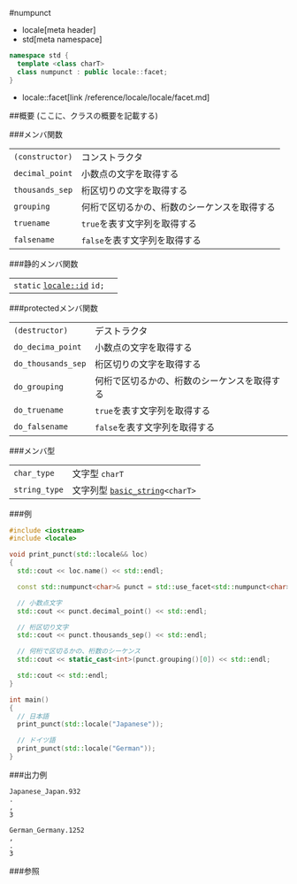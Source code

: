 #numpunct
* locale[meta header]
* std[meta namespace]

```cpp
namespace std {
  template <class charT>
  class numpunct : public locale::facet;
}
```
* locale::facet[link /reference/locale/locale/facet.md]

##概要
(ここに、クラスの概要を記載する)

###メンバ関数

| | |
|----------------------------|--------------------------------------------------------------------|
| `(constructor)` | コンストラクタ |
| `decimal_point` | 小数点の文字を取得する |
| `thousands_sep` | 桁区切りの文字を取得する |
| `grouping` | 何桁で区切るかの、桁数のシーケンスを取得する |
| `truename` | `true`を表す文字列を取得する |
| `falsename` | `false`を表す文字列を取得する |

###静的メンバ関数

| | |
|---------------------------------------------------------------------------------------------------------------------------------------------------------------------------------------------------------------------------------------------------------------|--|
| `static` [`locale::id`](/reference/locale/locale/id.md) `id;` |  |

###protectedメンバ関数

| | |
|-------------------------------|--------------------------------------------------------------------|
| `(destructor)` | デストラクタ |
| `do_decima_point` | 小数点の文字を取得する |
| `do_thousands_sep` | 桁区切りの文字を取得する |
| `do_grouping` | 何桁で区切るかの、桁数のシーケンスを取得する |
| `do_truename` | `true`を表す文字列を取得する |
| `do_falsename` | `false`を表す文字列を取得する |

###メンバ型

| | |
|--------------------------|----------------------------------------------------------------------------------------------------------------------------------|
| `char_type` | 文字型 `charT` |
| `string_type` | 文字列型 [`basic_string`](/reference/string/basic_string.md)`<charT>` |

###例

```cpp
#include <iostream>
#include <locale>

void print_punct(std::locale&& loc)
{
  std::cout << loc.name() << std::endl;

  const std::numpunct<char>& punct = std::use_facet<std::numpunct<char> >(loc);

  // 小数点文字
  std::cout << punct.decimal_point() << std::endl;

  // 桁区切り文字
  std::cout << punct.thousands_sep() << std::endl;

  // 何桁で区切るかの、桁数のシーケンス
  std::cout << static_cast<int>(punct.grouping()[0]) << std::endl;

  std::cout << std::endl;
}

int main()
{
  // 日本語
  print_punct(std::locale("Japanese"));

  // ドイツ語
  print_punct(std::locale("German"));
}
```

###出力例
```
Japanese_Japan.932
.
,
3

German_Germany.1252
,
.
3
```

###参照


